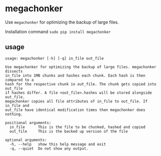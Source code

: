 # megachonker
Use `megachonker` for optimizing the backup of large files. 

Installation command  `sudo pip install megachonker`

## usage
```
usage: megachonker [-h] [-q] in_file out_file

Use megachonker for optimizing the backup of large files. megachonker dissects
in_file into 1MB chunks and hashes each chunk. Each hash is then compared to a
hash for the respective chunk in out_file. The chunk gets copied into out_file
if hashes differ. A file <out_file>.hashes will be stored alongside out_file.
megachonker copies all file attributes of in_file to out_file. If in_file and
out_file have identical modification times then megachonker does nothing.

positional arguments:
  in_file      This is the file to be chunked, hashed and copied
  out_file     This is the backed up version of the file

optional arguments:
  -h, --help   show this help message and exit
  -q, --quiet  Do not show any output.

```
